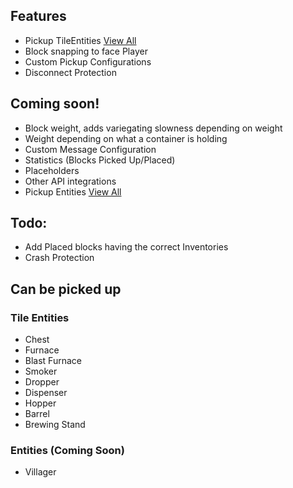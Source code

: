 ## Features

* Pickup TileEntities [View All](#tile-entities)
* Block snapping to face Player
* Custom Pickup Configurations
* Disconnect Protection

## Coming soon!

* Block weight, adds variegating slowness depending on weight
* Weight depending on what a container is holding
* Custom Message Configuration
* Statistics (Blocks Picked Up/Placed)
* Placeholders
* Other API integrations
* Pickup Entities [View All](#entities-coming-soon)

## Todo:
* Add Placed blocks having the correct Inventories
* Crash Protection

## Can be picked up
### Tile Entities
* Chest
* Furnace
* Blast Furnace
* Smoker
* Dropper
* Dispenser
* Hopper
* Barrel
* Brewing Stand
### Entities (Coming Soon)
* Villager
